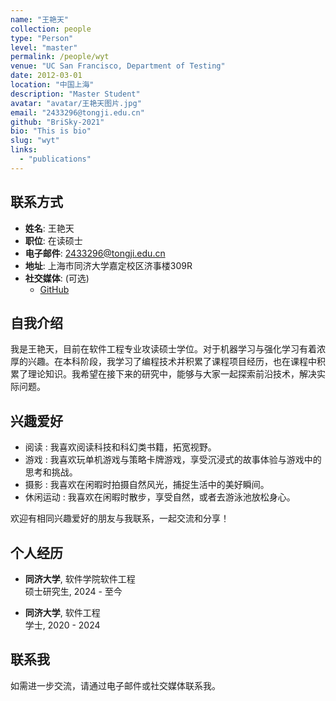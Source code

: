 ```yaml
---
name: "王艳天"
collection: people
type: "Person"
level: "master"
permalink: /people/wyt
venue: "UC San Francisco, Department of Testing"
date: 2012-03-01
location: "中国上海"
description: "Master Student"
avatar: "avatar/王艳天图片.jpg"
email: "2433296@tongji.edu.cn"
github: "BriSky-2021"
bio: "This is bio"
slug: "wyt"
links:
  - "publications"
---
```



## 联系方式

- **姓名**: 王艳天
- **职位**: 在读硕士
- **电子邮件**: 2433296@tongji.edu.cn
- **地址**: 上海市同济大学嘉定校区济事楼309R
- **社交媒体**: (可选)
    - [GitHub](https://github.com/你的链接)


## 自我介绍
我是王艳天，目前在软件工程专业攻读硕士学位。对于机器学习与强化学习有着浓厚的兴趣。在本科阶段，我学习了编程技术并积累了课程项目经历，也在课程中积累了理论知识。我希望在接下来的研究中，能够与大家一起探索前沿技术，解决实际问题。

## 兴趣爱好
  - 阅读 : 我喜欢阅读科技和科幻类书籍，拓宽视野。
  - 游戏 : 我喜欢玩单机游戏与策略卡牌游戏，享受沉浸式的故事体验与游戏中的思考和挑战。
  - 摄影 : 我喜欢在闲暇时拍摄自然风光，捕捉生活中的美好瞬间。
  - 休闲运动 : 我喜欢在闲暇时散步，享受自然，或者去游泳池放松身心。

欢迎有相同兴趣爱好的朋友与我联系，一起交流和分享！

## 个人经历

- **同济大学**, 软件学院软件工程  
  硕士研究生, 2024 - 至今

- **同济大学**, 软件工程  
  学士, 2020 - 2024

## 联系我

如需进一步交流，请通过电子邮件或社交媒体联系我。